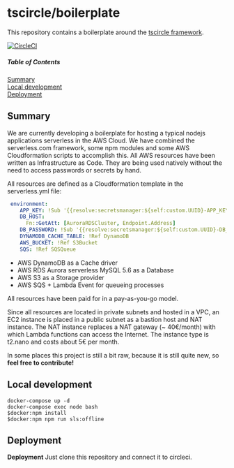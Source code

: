 # tscircle/boilerplate 
This repository contains a boilerplate around the [tscircle framework](https://github.com/tscircle/framework).

[![CircleCI](https://circleci.com/gh/tscircle/framework.svg?style=svg)](https://circleci.com/gh/tscircle/framework)

##### Table of Contents  
[Summary](#summary)  
[Local development](#development)   
[Deployment](#deployment)  


## Summary
<a name="summary"/>

We are currently developing a boilerplate for hosting a typical nodejs applications serverless in the AWS Cloud. 
We have combined the serverless.com framework, some npm modules and some AWS Cloudformation scripts to accomplish this. 
All AWS resources have been written as Infrastructure as Code. They are being used natively without the need to access passwords or secrets by hand. 

All resources are defined as a Cloudformation template in the serverless.yml file:
```yml
 environment:
    APP_KEY: !Sub '{{resolve:secretsmanager:${self:custom.UUID}-APP_KEY}}'
    DB_HOST:
      Fn::GetAtt: [AuroraRDSCluster, Endpoint.Address]
    DB_PASSWORD: !Sub '{{resolve:secretsmanager:${self:custom.UUID}-DB_PASSWORD}}'
    DYNAMODB_CACHE_TABLE: !Ref DynamoDB
    AWS_BUCKET: !Ref S3Bucket
    SQS: !Ref SQSQueue
```

* AWS DynamoDB as a Cache driver
* AWS RDS Aurora serverless MySQL 5.6 as a Database
* AWS S3 as a Storage provider
* AWS SQS + Lambda Event for queueing processes

All resources have been paid for in a pay-as-you-go model. 

Since all resources are located in private subnets and hosted in a VPC, an EC2 instance is placed in a public subnet as a bastion host and NAT instance.
The NAT instance replaces a NAT gateway (~ 40€/month) with which Lambda functions can access the Internet. 
The instance type is t2.nano and costs about 5€ per month. 

In some places this project is still a bit raw, because it is still quite new, so **feel free to contribute!**

## Local development 
<a name="development"/>

```
docker-compose up -d 
docker-compose exec node bash
$docker:npm install
$docker:npm npm run sls:offline
```

## Deployment
<a name="deployment"/>

**Deployment**
Just clone this repository and connect it to circleci.
